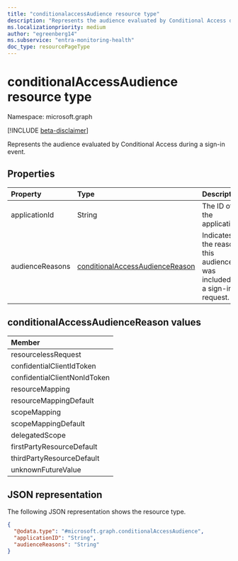 ```yaml
---
title: "conditionalaccessAudience resource type"
description: "Represents the audience evaluated by Conditional Access during a sign-in event."
ms.localizationpriority: medium
author: "egreenberg14"
ms.subservice: "entra-monitoring-health"
doc_type: resourcePageType
---
```


# conditionalAccessAudience resource type

Namespace: microsoft.graph

[!INCLUDE [beta-disclaimer](../../includes/beta-disclaimer.md)]

Represents the audience evaluated by Conditional Access during a sign-in event.

## Properties

| Property   | Type    |Description|
|:---------------|:--------|:----------|
|applicationId|String|The ID of the application.|
|audienceReasons|[conditionalAccessAudienceReason](#conditionalaccessaudiencereason-values)|Indicates the reasons this audience was included for a sign-in request.|

## conditionalAccessAudienceReason values

|Member|
|:-----|
|resourcelessRequest|
|confidentialClientIdToken|
|confidentialClientNonIdToken|
|resourceMapping|
|resourceMappingDefault|
|scopeMapping|
|scopeMappingDefault|
|delegatedScope  |
|firstPartyResourceDefault|
|thirdPartyResourceDefault|
|unknownFutureValue|

## JSON representation

The following JSON representation shows the resource type.
<!-- {
  "blockType": "resource",
  "@odata.type": "microsoft.graph.conditionalAccessAudience"
}
-->
``` json
{
  "@odata.type": "#microsoft.graph.conditionalAccessAudience",
  "applicationID": "String",
  "audienceReasons": "String"
}
```
